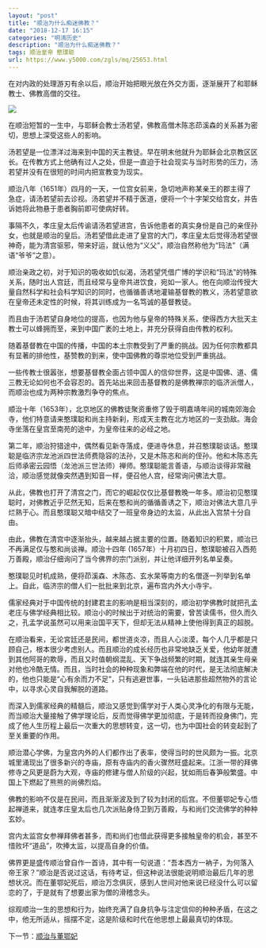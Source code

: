 ```yaml
---
layout: "post"
title: "顺治为什么痴迷佛教？"
date: "2018-12-17 16:15"
categories: "明清历史"
description: "顺治为什么痴迷佛教？"
tags: 顺治皇帝 憨璞聪
url: https://www.y5000.com/zgls/mq/25653.html
---
```






在对内政的处理游刃有余以后，顺治开始把眼光放在外交方面，逐渐展开了和耶稣教士、佛教高僧的交往。

![](https://img.y5000.com/uploads/allimg/170920/13-1F920141315P3.jpg)

在顺治短暂的一生中，与耶稣会教士汤若望，佛教高僧木陈忞茚溪森的关系甚为密切，思想上深受这些人的影响。

汤若望是一位漂洋过海来到中国的天主教徒。早在明末他就升为耶稣会北京教区区长。在传教方式上他确有过人之处，但是一直迫于社会现实与当时形势的压力，汤若望并没有在很短的时间内把宣教变为现实。

顺治八年（1651年）四月的一天，一位宫女前来，急切地声称某亲王的郡主得了急症，请汤若望前去诊视。汤若望并不精于医道，便将一个十字架交给宫女，并告诉她将此物悬于患者胸前即可使病好转。

事隔不久，孝庄皇太后传谕请汤若望进宫，告诉他患者的真实身份是自己的亲侄孙女，也就是顺治的皇后。汤若望借此走进了皇宫的大门，孝庄皇太后觉得汤若望很神奇，能为清宫驱邪，带来好运，就认他为“义父”，顺治自然称他为“玛法”（满语“爷爷”之意）。

顺治亲政之初，对于知识的吸收如饥似渴，汤若望凭借广博的学识和“玛法”的特殊关系，随时出人宫廷，而且经常与皇帝共进饮食，宛如一家人。他在向顺治传授大量自然科学和社会科学知识的同时，也循循善诱地灌输基督教的教义，汤若望意欲在皇帝还未定性的时候，将其训练成为一名笃诚的基督教徒。

而且由于汤若望自身地位的提高，也因为他与皇帝的特殊关系，使得西方大批天主教士可以蜂拥而至，来到中国广袤的土地上，并充分获得自由传教的权利。

随着基督教在中国的传播，中国的本土宗教受到了严重的挑战。因为任何宗教都具有显著的排他性，基赞教的到来，使中国佛教的尊崇地位受到严重挑战。

一些传教士很嚣张，想要基督教全面占领中国人的信仰世界，这是中国佛、道、儒三教无论如何也不会容忍的。首先站出来回击基督教的是佛教禅宗的临济派僧人，而顺治也成为两种宗教激烈争夺的焦点。

顺治十年（1653年），北京地区的佛教徒聚资重修了毁于明嘉靖年间的城南郊海会寺，他们特意请来憨璞聪和尚主持新刹，形成天主教在北方地区的一支劲敌。海会寺坐落在皇宫至南苑的途中，为皇帝往来的必经之地。

第二年，顺治狩猎途中，偶然看见新寺落成，便进寺休息，并召憨璞聪谈话。憨璞聪是临济宗龙池派四世法师费隐容的法孙，又是木陈忞和尚的侄孙。他和木陈忞先后师承密云园悟（龙池派三世法师）禅师。憨璞聪能言善语，与顺治谈得非常融洽，顺治感觉就像突然遇到知音一样，便召他人宫，经常询问佛法大意。

从此，佛教也打开了清宫之门，而它的崛起仅仅比基督教晚一年多。顺治初见憨璞聪时，对佛教近乎茫然无知，后来在憨和尚的循循善诱之下，顺治对佛法大意几乎烂熟于心。而且憨璞聪又暗中结交了一班皇帝身边的太监，从此出入宫禁十分自由。

由此，佛教在清宫中逐渐抬头，越来越占据主要的位置。随着知识的积累，顺治已不再满足仅与憨和尚谈禅。顺治十四年
(1657年）十月初四日，憨璞聪被召入西苑万善殿，顺治仔细询问了当今佛界的宗门派别，并让他详细开列名单呈奏。

憨璞聪见时机成熟，便将茚溪森、木陈态、玄水杲等南方的名僧逐一列举到名单上。自此，临济宗的僧人们一批批来到北京，遍布宫内外大小寺宇。

儒家经典对于中国传统的封建君主的影响是相当深刻的，顺治初学佛教时就把孔孟老庄与佛学经典相比较。顺治小的时候出于对统治的需要，曾苦读儒书，但久而久之，孔孟学说虽然可以用来治国平天下，但却无法从精神上使他得到真正的超脱。

在顺治看来，无论宮廷还是民间，都世道炎凉，而且人心淡漠，每个人几乎都是只顾自己，根本很少考虑别人。而且顺治的成长经历也非常地缺乏关爱，他幼年就遭到其他阿哥的欺辱，而且又时值朝纲混乱、天下争战频繁的时期，就连其亲生母亲对他也冷酷无情。而且，当时社会的种种现象和弊端在他的时代，是无法彻底解决的，他也只能是“心有余而力不足”，只有逃避世事，一头钻进那些超然物外的言论中，以寻求心灵自我解脱的道路。

而深入到儒家经典的精髓后，顺治又感觉到儒学对于人类心灵净化的有限与无能，而当顺治大量接触了佛学理论后，反而觉得佛学更加彻底，于是转而投身佛门，完成了他人生历程上最后一次重大的思想转变，这一切，也为中国社会的转变起到了至关重要的作用。

顺治潜心学佛，为皇宫内外的人们都作出了表率，使得当时的世风颇为一振。北京城里涌现出了很多新兴的寺庙，原有寺庙内的香火骤然旺盛起来。江浙一带的拜佛修寺之风更是蔚为大观，寺庙的修建与僧人阶级的兴起，犹如雨后春笋般繁盛。中国上下燃起了熊熊的尚佛烈焰。

佛教的影响不仅是在民间，而且渐渐波及到了较为封闭的后宫。不但董鄂妃专心悟起禅道来，就连孝庄皇太后也几次派贴身侍卫到万善殿，与和尚们交流佛学的种种玄妙。

宫内太监宫女参禅拜佛者甚多，而和尚们也借此获得更多接触皇帝的机会，甚至不惜败坏“道品”，吹捧太监，以提高自身的价值。

佛界更是盛传顺治曾自作一首诗，其中有一句说道：“吾本西方一衲子，为何落入帝王家？”顺治是否说过这话，有待考证，但这种说法很能说明顺治最后几年的思想状况。而在董鄂妃死后，顺治万念俱灰，感到人世间对他来说已经没什么可以留恋的了，于是就有了想要出家为僧的滑稽念头。

综观顺治一生的思想和行为，始终充满了自身抗争与注定信仰的种种矛盾，在这之中，他无所适从，摇摆不定，这是阶级和时代在他思想上最最真切的体现。

下一节：[顺治与董鄂妃](https://www.y5000.com/zgls/mq/25654.html)

